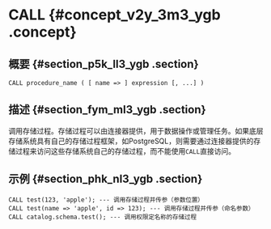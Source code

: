 # CALL {#concept_v2y_3m3_ygb .concept}

## 概要 {#section_p5k_ll3_ygb .section}

```
CALL procedure_name ( [ name => ] expression [, ...] )
```

## 描述 {#section_fym_ml3_ygb .section}

调用存储过程。存储过程可以由连接器提供，用于数据操作或管理任务。如果底层存储系统具有自己的存储过程框架，如PostgreSQL，则需要通过连接器提供的存储过程来访问这些存储系统自己的存储过程，而不能使用`CALL`直接访问。

## 示例 {#section_phk_nl3_ygb .section}

```
CALL test(123, 'apple'); --- 调用存储过程并传参（参数位置）
CALL test(name => 'apple', id => 123); --- 调用存储过程并传参（命名参数）
CALL catalog.schema.test(); --- 调用权限定名称的存储过程
```

